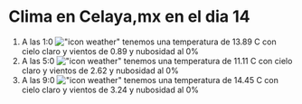 # Clima en Celaya,mx en el dia 14

1. A las 1:0 !["icon weather"](http://openweathermap.org/img/w/01n.png) tenemos una temperatura de 13.89 C con cielo claro y  vientos de 0.89 y nubosidad al 0%
1. A las 5:0 !["icon weather"](http://openweathermap.org/img/w/01n.png) tenemos una temperatura de 11.11 C con cielo claro y  vientos de 2.62 y nubosidad al 0%
1. A las 9:0 !["icon weather"](http://openweathermap.org/img/w/01d.png) tenemos una temperatura de 14.45 C con cielo claro y  vientos de 3.24 y nubosidad al 0%

